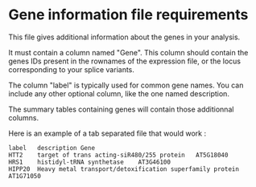 # Gene information file requirements


This file gives additional information about the genes in your analysis.

It must contain a column named "Gene".
This column should contain the genes IDs present in the rownames of the expression file, or the locus corresponding to your splice variants.

The column "label" is typically used for common gene names. You can  include any other optional column, like the one named description.

The summary tables containing genes will contain those additionnal columns.

Here is an example of a tab separated file that would work :
```
label   description Gene
HTT2	target of trans acting-siR480/255 protein	AT5G18040
HRS1	histidyl-tRNA synthetase	AT3G46100
HIPP20	Heavy metal transport/detoxification superfamily protein	AT1G71050
```
